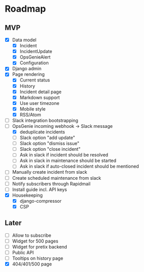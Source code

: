 # Roadmap

## MVP

- [x] Data model
  - [x] Incident
  - [x] IncidentUpdate
  - [x] OpsGenieAlert
  - [x] Configuration
- [x] Django admin
- [x] Page rendering
  - [x] Current status
  - [x] History
  - [x] Incident detail page
  - [x] Markdown support
  - [x] Use user timezone
  - [x] Mobile style
  - [x] RSS/Atom
- [ ] Slack integration bootstrapping
- [ ] OpsGenie incoming webhook → Slack message
  - [x] deduplicate incidents
  - [ ] Slack option "add update"
  - [ ] Slack option "dismiss issue"
  - [ ] Slack option "close incident"
  - [ ] Ask in slack if incident should be resolved
  - [ ] Ask in slack in maintenance should be started
  - [ ] Ask in slack if auto-closed incident should be mentioned
- [ ] Manually create incident from slack
- [ ] Create scheduled maintenance from slack
- [ ] Notify subscribers through Rapidmail
- [ ] Install guide incl. API keys
- [x] Housekeeping
  - [x] django-compressor
  - [x] CSP

## Later

- [ ] Allow to subscribe
- [ ] Widget for 500 pages
- [ ] Widget for pretix backend
- [ ] Public API
- [ ] Tooltips on history page
- [x] 404/401/500 page
